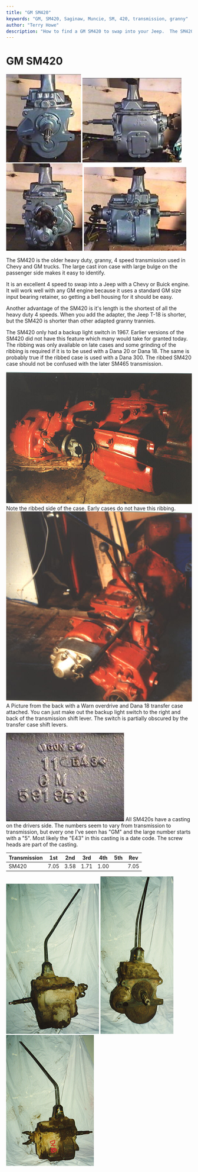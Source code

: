 ```yaml
---
title: "GM SM420"
keywords: "GM, SM420, Saginaw, Muncie, SM, 420, transmission, granny"
author: "Terry Howe"
description: "How to find a GM SM420 to swap into your Jeep.  The SM420 is a heavy duty, granny low, four speed manual transmission."
---
```

# GM SM420

![SM420](../../../img/transmission/upgrades/sm420/4201.jpg) ![SM420](../../../img/transmission/upgrades/sm420/4202.jpg) ![SM420](../../../img/transmission/upgrades/sm420/4204.jpg) ![SM420](../../../img/transmission/upgrades/sm420/4205.jpg)

The SM420 is the older heavy duty, granny, 4 speed transmission used in Chevy and GM trucks. The large cast iron case with large bulge on the passenger side makes it easy to identify.

It is an excellent 4 speed to swap into a Jeep with a Chevy or Buick engine. It will work well with any GM engine because it uses a standard GM size input bearing retainer, so getting a bell housing for it should be easy.

Another advantage of the SM420 is it's length is the shortest of all the heavy duty 4 speeds. When you add the adapter, the Jeep T-18 is shorter, but the SM420 is shorter than other adapted granny trannies.

The SM420 only had a backup light switch in 1967. Earlier versions of the SM420 did not have this feature which many would take for granted today. The ribbing was only available on late cases and some grinding of the ribbing is required if it is to be used with a Dana 20 or Dana 18. The same is probably true if the ribbed case is used with a Dana 300. The ribbed SM420 case should not be confused with the later SM465 transmission.

![1967 SM420](../../../img/transmission/upgrades/sm420/late420.jpg) Note the ribbed side of the case. Early cases do not have this ribbing. ![1967 SM420](../../../img/transmission/upgrades/sm420/420-18od.jpg) A Picture from the back with a Warn overdrive and Dana 18 transfer case attached. You can just make out the backup light switch to the right and back of the transmission shift lever. The switch is partially obscured by the transfer case shift levers.

![SM420](../../../img/transmission/upgrades/sm420/4203.jpg) All SM420s have a casting on the drivers side. The numbers seem to vary from transmission to transmission, but every one I've seen has "GM" and the large number starts with a "5". Most likely the "E43" in this casting is a date code. The screw heads are part of the casting.

| Transmission | 1st  | 2nd  | 3rd  | 4th  | 5th | Rev  |
|--------------|------|------|------|------|-----|------|
| SM420        | 7.05 | 3.58 | 1.71 | 1.00 |     | 7.05 |

![Muncie 420 drivers](../../../img/transmission/upgrades/sm420ds.jpg) ![Muncie 420 front](../../../img/transmission/upgrades/sm420f.jpg) ![Muncie 420 passengers](../../../img/transmission/upgrades/sm420ps.jpg)